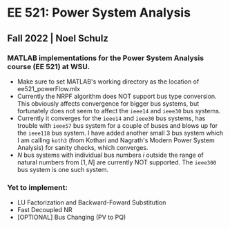 # EE 521: Power System Analysis
## Fall 2022 | Noel Schulz
### MATLAB implementations for the Power System Analysis course (EE 521) at WSU.

- Make sure to set MATLAB's working directory as the location of ee521_powerFlow.mlx
- Currently the NRPF algorithm does NOT support bus type conversion. This obviously affects convergence for bigger bus systems, but fortunately does not seem to affect the `ieee14` and `ieee30` bus systems.
- Currently it converges for the `ieee14` and `ieee30` bus systems, has trouble with `ieee57` bus system for a couple of buses and blows up for the `ieee118` bus system. I have added another small 3 bus system which I am calling `koth3` (from Kothari and Nagrath's Modern Power System Analysis) for sanity checks, which converges. 
- $N$ bus systems with individual bus numbers $i$ outside the range of natural numbers from $[1, N]$  are currently NOT supported. The `ieee300` bus system is one such system.

### Yet to implement:
- LU Factorization and Backward-Foward Substitution
- Fast Decoupled NR
- [OPTIONAL] Bus Changing (PV to PQ)
